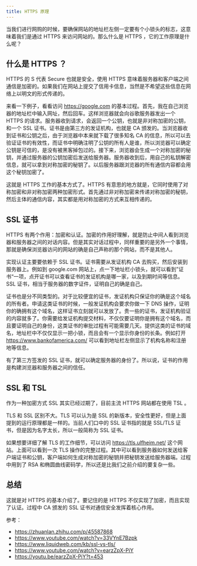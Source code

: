 ```yaml
---
title: HTTPS 原理
---
```


当我们进行网购的时候，要确保网站的地址栏左侧一定要有个小锁头的标志，这意味着我们是通过 HTTPS 来访问网站的。那么什么是 HTTPS ，它的工作原理是什么呢？

## 什么是 HTTPS ？

HTTPS 的 S 代表 Secure 也就是安全，使用 HTTPS 意味着服务器和客户端之间通信是加密的。如果我们在网站上提交了信用卡信息，当然是不希望这些信息在网络上以明文的形式传递的。

来看一下例子，看看访问 https://google.com 的基本过程。首先，我在自己浏览器的地址栏中输入网址，然后回车。这样浏览器就会向谷歌服务器发出一个 HTTPS 的请求。服务器收到请求，会返回一个公钥，也就是非对称加密的公钥，和一个 SSL 证书。证书是由第三方的发证机构，也就是 CA 颁发的。当浏览器收到证书和公钥之后，由于浏览器中本来就下载了很多知名 CA 的信息，所以可以去验证证书的有效性，而证书中明确注明了公钥的所有人是谁，所以浏览器可以确定公钥是可信的，是没有被黑客掉包过的。接下来，浏览器会生成一个对称加密的秘钥，并通过服务器的公钥加密后发送给服务器。服务器收到后，用自己的私钥解密信息，就可以拿到对称加密的秘钥了。以后服务器跟浏览器的所有通信内容都会用这个秘钥加密了。

这就是 HTTPS 工作的基本方式了。HTTPS 有意思的地方就是，它同时使用了对称加密和非对称加密两种加密形式。首先通过非对称加密来传递对称加密的秘钥，然后主体的通信内容，其实都是用对称加密的方式来互相传递的。

## SSL 证书

HTTPS 有两个作用：加密和认证。加密的作用好理解，就是防止中间人看到浏览器和服务器之间的对话内容。但是其实对话过程中，同样重要的是另外一个事情，那就是确保浏览器访问的网站的确是自己声称的那个网站，而不是其他人。

实现认证主要要依赖于 SSL 证书。证书需要从发证机构 CA 去购买，然后安装到服务器上。例如到 google.com 网站上，点一下地址栏小锁头，就可以看到”证书“一项，点开证书可以查看证书的发证机构是哪一家，以及到期时间等信息。SSL 证书，相当于服务器的数字证件，证明自己的确是自己。

证书也是分不同类型的。对于比较便宜的证书，发证机构只保证你的确是这个域名的所有者。申请这类证书的时候，一般发证机构会要求你做一下 DNS 操作，证明你的确拥有这个域名，这样证书立刻就可以发放了。贵一些的证书，发证机构验证的内容就多了。你需要给发证机构提交材料，不仅仅要证明你是拥有这个域名，而且要证明自己的身份，这类证书的审批过程有可能需要几天。提供这类的证书的域名，地址栏中不仅仅显示一把小锁，而且会有一个显示你身份的长条。例如打开 https://www.bankofamerica.com/ 可以看到地址栏左侧显示了机构名称和注册地等信息。

有了第三方签发的 SSL 证书，就可以确定服务器的身份了。所以说，证书的作用是构建浏览器和服务器之间的信任。

## SSL 和 TSL

作为一种加密方式 SSL 其实已经过期了，目前主流 HTTPS 网站都在使用 TSL 。

TLS 和 SSL 区别不大。TLS 可以认为是 SSL 的新版本，安全性更好，但是上面提到的运行原理都是一样的。当前人们口中的 SSL 证书指的就是 SSL/TLS 证书，但是因为名字太长，所以一般简称为 SSL 证书。

如果想要详细了解 TLS 的工作细节，可以访问 https://tls.ulfheim.net/ 这个网站。上面可以看到一次 TLS 操作的完整过程。其中可以看到服务器如何发送给客户端证书和公钥，客户端如何生成对称加密的秘钥并把秘钥发送给服务器端。过程中用到了 RSA 和椭圆曲线密码学，所以还是比我们之前介绍的要复杂一些。

## 总结

这就是对 HTTPS 的基本介绍了。要记住的是 HTTPS 不仅实现了加密，而且实现了认证。过程中 CA 颁发的 SSL 证书对通信安全发挥着核心作用。

参考：

- https://zhuanlan.zhihu.com/p/45587868
- https://www.youtube.com/watch?v=33VYnE7Bzpk
- https://www.liquidweb.com/kb/ssl-vs-tls/
- https://www.youtube.com/watch?v=earzZpX-PiY
- https://youtu.be/earzZpX-PiY?t=453
